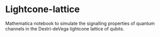 # Lightcone-lattice
Mathematica notebook to simulate the signalling properties of quantum channels in the Destri-deVega lightcone lattice of qubits.
